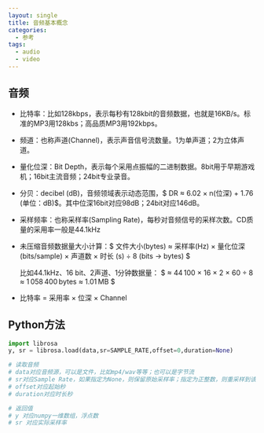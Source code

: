 ```yaml
---
layout: single
title: 音频基本概念
categories:
  - 参考
tags:
  - audio
  - video
---
```




## 音频

* 比特率：比如128kbps，表示每秒有128kbit的音频数据，也就是16KB/s。标准的MP3用128kbs；高品质MP3用192kbps。

* 频道：也称声道(Channel)，表示声音信号流数量。1为单声道；2为立体声道。
* 量化位深：Bit Depth，表示每个采用点振幅的二进制数据。8bit用于早期游戏机；16bit主流音频；24bit专业录音。
* 分贝：decibel (dB)，音频领域表示动态范围，$ DR ≈ 6.02 × n(位深) + 1.76  (单位：dB)$。其中位深16bit对应98dB；24bit对应146dB。

* 采样频率：也称采样率(Sampling Rate)，每秒对音频信号的采样次数。CD质量的采用率一般是44.1kHz

* 未压缩音频数据量大小计算：$ 文件大小(bytes) ≈ 采样率(Hz) × 量化位深 (bits/sample) × 声道数 × 时长 (s) ÷ 8 (bits → bytes) $

  比如44.1kHz、16 bit、2声道、1分钟数据量： $ ≈ 44 100 × 16 × 2 × 60 ÷ 8
  ≈ 1 058 400 bytes ≈ 1.01 MB $

* 比特率 = 采用率 × 位深 × Channel



## Python方法

```python
import librosa
y, sr = librosa.load(data,sr=SAMPLE_RATE,offset=0,duration=None)

# 读取音频
# data对应音频源，可以是文件，比如mp4/wav等等；也可以是字节流
# sr对应Sample Rate，如果指定为None，则保留原始采样率；指定为正整数，则重采样到该频率
# offset对应起始秒
# duration对应时长秒

# 返回值
# y 对应numpy一维数组，浮点数
# sr 对应实际采样率
```

